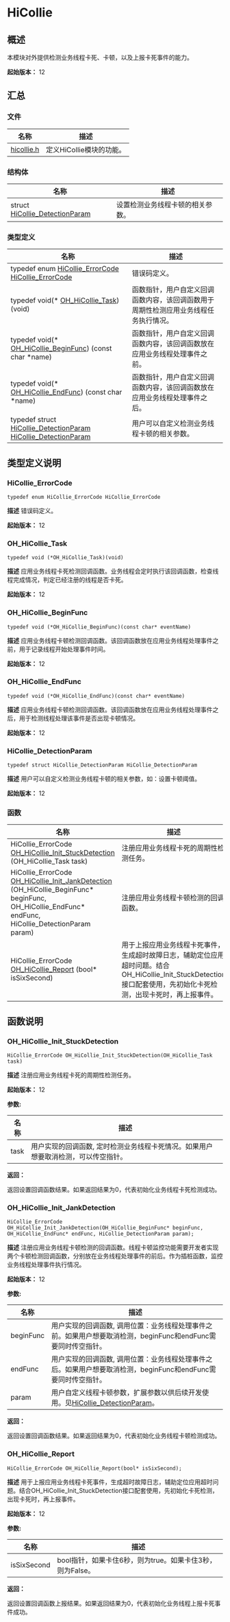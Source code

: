 # HiCollie

## 概述

本模块对外提供检测业务线程卡死、卡顿，以及上报卡死事件的能力。

**起始版本：** 12

## 汇总

### 文件

| 名称 | 描述 |
| -------- | -------- |
| [hicollie.h](hicollie_8h.md) | 定义HiCollie模块的功能。 |

### 结构体

| 名称 | 描述 |
| -------- | -------- |
| struct  [HiCollie_DetectionParam](_hi_hicollie___detection_param.md) | 设置检测业务线程卡顿的相关参数。 |

### 类型定义

| 名称 | 描述 |
| -------- | -------- |
| typedef enum [HiCollie_ErrorCode](errorcode-hiviewdfx-hicollie.md) [HiCollie_ErrorCode](#hicollie_errorcode) | 错误码定义。 |
| typedef void(\* [OH_HiCollie_Task](#oh_hicollie_task)) (void) | 函数指针，用户自定义回调函数内容，该回调函数用于周期性检测应用业务线程任务执行情况。 |
| typedef void(\* [OH_HiCollie_BeginFunc](#oh_hicollie_beginfunc)) (const char \*name) | 函数指针，用户自定义回调函数内容，该回调函数放在应用业务线程处理事件之前。 |
| typedef void(\* [OH_HiCollie_EndFunc](#oh_hicollie_endfunc)) (const char \*name) | 函数指针，用户自定义回调函数内容，该回调函数放在应用业务线程处理事件之后。 |
| typedef struct [HiCollie_DetectionParam](_hi_hicollie___detection_param.md) [HiCollie_DetectionParam](#hicollie_detectionparam) | 用户可以自定义检测业务线程卡顿的相关参数。 |

## 类型定义说明

### HiCollie_ErrorCode

```
typedef enum HiCollie_ErrorCode HiCollie_ErrorCode
```

**描述**
错误码定义。

**起始版本：** 12

### OH_HiCollie_Task

```
typedef void (*OH_HiCollie_Task)(void)
```

**描述**
应用业务线程卡死检测回调函数。业务线程会定时执行该回调函数，检查线程完成情况，判定已经注册的线程是否卡死。

**起始版本：** 12

### OH_HiCollie_BeginFunc

```
typedef void (*OH_HiCollie_BeginFunc)(const char* eventName)
```

**描述**
应用业务线程卡顿检测回调函数。该回调函数放在应用业务线程处理事件之前，用于记录线程开始处理事件时间。

**起始版本：** 12

### OH_HiCollie_EndFunc

```
typedef void (*OH_HiCollie_EndFunc)(const char* eventName)
```

**描述**
应用业务线程卡顿检测回调函数。该回调函数放在应用业务线程处理事件之后，用于检测线程处理该事件是否出现卡顿情况。

**起始版本：** 12

### HiCollie_DetectionParam

```
typedef struct HiCollie_DetectionParam HiCollie_DetectionParam
```

**描述**
用户可以自定义检测业务线程卡顿的相关参数，如：设置卡顿阈值。

**起始版本：** 12

### 函数

| 名称 | 描述 |
| -------- | -------- |
| HiCollie_ErrorCode [OH_HiCollie_Init_StuckDetection](_hi_hicollie.md#oh_hicollie_init_stuckdetection) (OH_HiCollie_Task task) | 注册应用业务线程卡死的周期性检测任务。  |
| HiCollie_ErrorCode [OH_HiCollie_Init_JankDetection](_hi_hicollie.md#oh_hicollie_init_jankdetection) (OH_HiCollie_BeginFunc\* beginFunc, OH_HiCollie_EndFunc\* endFunc, HiCollie_DetectionParam param) | 注册应用业务线程卡顿检测的回调函数。  |
| HiCollie_ErrorCode [OH_HiCollie_Report](_hi_hicollie.md#oh_hicollie_report) (bool\* isSixSecond) | 用于上报应用业务线程卡死事件，生成超时故障日志，辅助定位应用超时问题。结合OH_HiCollie_Init_StuckDetection接口配套使用，先初始化卡死检测，出现卡死时，再上报事件。  |

## 函数说明

### OH_HiCollie_Init_StuckDetection

```
HiCollie_ErrorCode OH_HiCollie_Init_StuckDetection(OH_HiCollie_Task task)
```

**描述**
注册应用业务线程卡死的周期性检测任务。

**起始版本：** 12

**参数:**

| 名称 | 描述 |
| -------- | -------- |
| task | 用户实现的回调函数, 定时检测业务线程卡死情况。如果用户想要取消检测，可以传空指针。 |

**返回：**

返回设置回调函数结果。如果返回结果为0，代表初始化业务线程卡死检测成功。

### OH_HiCollie_Init_JankDetection

```
HiCollie_ErrorCode OH_HiCollie_Init_JankDetection(OH_HiCollie_BeginFunc* beginFunc, OH_HiCollie_EndFunc* endFunc, HiCollie_DetectionParam param);
```

**描述**
注册应用业务线程卡顿检测的回调函数。线程卡顿监控功能需要开发者实现两个卡顿检测回调函数，分别放在业务线程处理事件的前后。作为插桩函数，监控业务线程处理事件执行情况。

**起始版本：** 12

**参数:**

| 名称 | 描述 |
| -------- | -------- |
| beginFunc | 用户实现的回调函数, 调用位置：业务线程处理事件之前。如果用户想要取消检测，beginFunc和endFunc需要同时传空指针。 |
| endFunc | 用户实现的回调函数, 调用位置：业务线程处理事件之后。如果用户想要取消检测，beginFunc和endFunc需要同时传空指针。 |
| param | 用户自定义线程卡顿参数，扩展参数以供后续开发使用。见[HiCollie_DetectionParam](_hi_hicollie___detection_param.md)。 |

**返回：**

返回设置回调函数结果。如果返回结果为0，代表初始化业务线程卡顿检测成功。

### OH_HiCollie_Report

```
HiCollie_ErrorCode OH_HiCollie_Report(bool* isSixSecond);
```

**描述**
用于上报应用业务线程卡死事件，生成超时故障日志，辅助定位应用超时问题。结合OH_HiCollie_Init_StuckDetection接口配套使用，先初始化卡死检测，出现卡死时，再上报事件。

**起始版本：** 12

**参数:**

| 名称 | 描述 |
| -------- | -------- |
| isSixSecond | bool指针，如果卡住6秒，则为true。如果卡住3秒，则为False。 |

**返回：**

返回设置回调函数上报结果。如果返回结果为0，代表初始化业务线程上报卡死事件成功。
